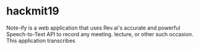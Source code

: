 # hackmit19


Note-ify is a web application that uses Rev.ai's accurate and powerful Speech-to-Text API to record any meeting. lecture, or other such occasion. This application transcribes 
